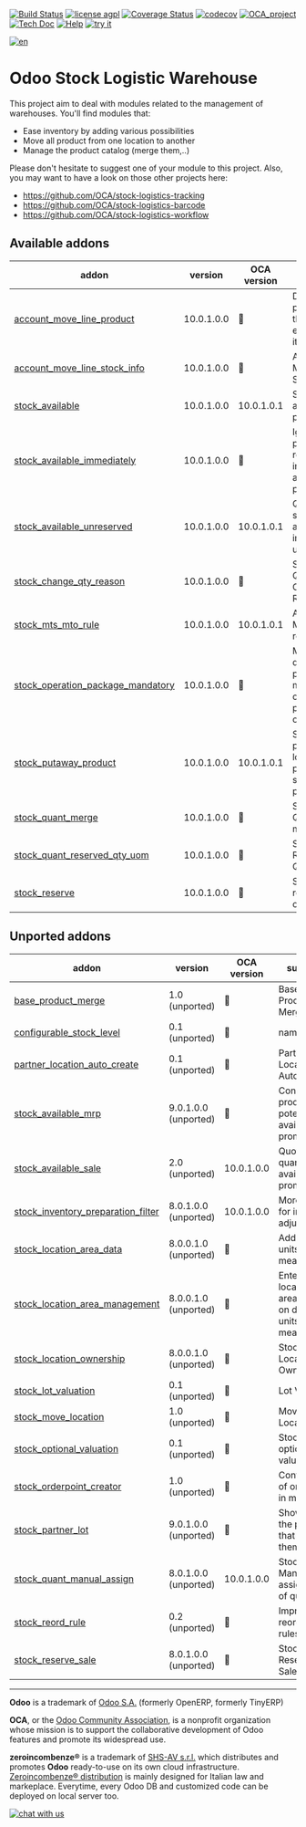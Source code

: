 [![Build Status](https://travis-ci.org/zeroincombenze/stock-logistics-warehouse.svg?branch=10.0)](https://travis-ci.org/zeroincombenze/stock-logistics-warehouse)
[![license agpl](https://img.shields.io/badge/licence-AGPL--3-blue.svg)](http://www.gnu.org/licenses/agpl-3.0.html)
[![Coverage Status](https://coveralls.io/repos/github/zeroincombenze/stock-logistics-warehouse/badge.svg?branch=10.0)](https://coveralls.io/github/zeroincombenze/stock-logistics-warehouse?branch=10.0)
[![codecov](https://codecov.io/gh/zeroincombenze/stock-logistics-warehouse/branch/10.0/graph/badge.svg)](https://codecov.io/gh/zeroincombenze/stock-logistics-warehouse/branch/10.0)
[![OCA_project](http://www.zeroincombenze.it/wp-content/uploads/ci-ct/prd/button-oca-10.svg)](https://github.com/OCA/stock-logistics-warehouse/tree/10.0)
[![Tech Doc](http://www.zeroincombenze.it/wp-content/uploads/ci-ct/prd/button-docs-10.svg)](http://wiki.zeroincombenze.org/en/Odoo/10.0/dev)
[![Help](http://www.zeroincombenze.it/wp-content/uploads/ci-ct/prd/button-help-10.svg)](http://wiki.zeroincombenze.org/en/Odoo/10.0/man/LO)
[![try it](http://www.zeroincombenze.it/wp-content/uploads/ci-ct/prd/button-try-it-10.svg)](http://erp10.zeroincombenze.it)




























































[![en](http://www.shs-av.com/wp-content/en_US.png)](http://wiki.zeroincombenze.org/it/Odoo/7.0/man)

Odoo Stock Logistic Warehouse
=============================


This project aim to deal with modules related to the management of warehouses. You'll find modules that:

 - Ease inventory by adding various possibilities
 - Move all product from one location to another
 - Manage the product catalog (merge them,..)

Please don't hesitate to suggest one of your module to this project. Also, you may want to have a look on those other projects here:

 - https://github.com/OCA/stock-logistics-tracking
 - https://github.com/OCA/stock-logistics-barcode
 - https://github.com/OCA/stock-logistics-workflow

[//]: # (addons)


Available addons
----------------
addon | version | OCA version | summary
--- | --- | --- | ---
[account_move_line_product](account_move_line_product/) | 10.0.1.0.0 | :repeat: | Displays the product in the journal entries and items
[account_move_line_stock_info](account_move_line_stock_info/) | 10.0.1.0.0 | :repeat: | Account Move Line Stock Move
[stock_available](stock_available/) | 10.0.1.0.0 | 10.0.1.0.1 | Stock available to promise
[stock_available_immediately](stock_available_immediately/) | 10.0.1.0.0 | :repeat: | Ignore planned receptions in quantity available to promise
[stock_available_unreserved](stock_available_unreserved/) | 10.0.1.0.0 | 10.0.1.0.1 | Quantity of stock available for immediate use
[stock_change_qty_reason](stock_change_qty_reason/) | 10.0.1.0.0 | :repeat: | Stock Quantity Change Reason
[stock_mts_mto_rule](stock_mts_mto_rule/) | 10.0.1.0.0 | 10.0.1.0.1 | Add a MTS+MTO route
[stock_operation_package_mandatory](stock_operation_package_mandatory/) | 10.0.1.0.0 | :repeat: | Makes destination package mandatory on stock pack operations
[stock_putaway_product](stock_putaway_product/) | 10.0.1.0.0 | 10.0.1.0.1 | Set a product location and put-away strategy per product
[stock_quant_merge](stock_quant_merge/) | 10.0.1.0.0 | :repeat: | Stock - Quant merge
[stock_quant_reserved_qty_uom](stock_quant_reserved_qty_uom/) | 10.0.1.0.0 | :repeat: | Stock Quant Reserved Qty UoM
[stock_reserve](stock_reserve/) | 10.0.1.0.0 | :repeat: | Stock reservations on products


Unported addons
---------------
addon | version | OCA version | summary
--- | --- | --- | ---
[base_product_merge](base_product_merge/) | 1.0 (unported) | :repeat: | Base Products Merge
[configurable_stock_level](configurable_stock_level/) | 0.1 (unported) | :repeat: | name
[partner_location_auto_create](partner_location_auto_create/) | 0.1 (unported) | :repeat: | Partner Location Auto Create
[stock_available_mrp](stock_available_mrp/) | 9.0.1.0.0 (unported) | :repeat: | Consider the production potential is available to promise
[stock_available_sale](stock_available_sale/) | 2.0 (unported) | 10.0.1.0.0 | Quotations in quantity available to promise
[stock_inventory_preparation_filter](stock_inventory_preparation_filter/) | 8.0.1.0.0 (unported) | 10.0.1.0.0 | More filters for inventory adjustments
[stock_location_area_data](stock_location_area_data/) | 8.0.0.1.0 (unported) | :repeat: | Add surface units of measure
[stock_location_area_management](stock_location_area_management/) | 8.0.0.1.0 (unported) | :repeat: | Enter a location's area based on different units of measure
[stock_location_ownership](stock_location_ownership/) | 8.0.0.1.0 (unported) | :repeat: | Stock Location Ownership
[stock_lot_valuation](stock_lot_valuation/) | 0.1 (unported) | :repeat: | Lot Valuation
[stock_move_location](stock_move_location/) | 1.0 (unported) | :repeat: | Move Stock Location
[stock_optional_valuation](stock_optional_valuation/) | 0.1 (unported) | :repeat: | Stock optional valuation
[stock_orderpoint_creator](stock_orderpoint_creator/) | 1.0 (unported) | :repeat: | Configuration of order point in mass
[stock_partner_lot](stock_partner_lot/) | 9.0.1.0.0 (unported) | :repeat: | Show lots on the partners that own them
[stock_quant_manual_assign](stock_quant_manual_assign/) | 8.0.1.0.0 (unported) | 10.0.1.0.0 | Stock - Manual assignment of quants
[stock_reord_rule](stock_reord_rule/) | 0.2 (unported) | :repeat: | Improved reordering rules
[stock_reserve_sale](stock_reserve_sale/) | 8.0.1.0.0 (unported) | :repeat: | Stock Reserve Sales

[//]: # (end addons)

[//]: # (copyright)

----

**Odoo** is a trademark of [Odoo S.A.](https://www.odoo.com/) (formerly OpenERP, formerly TinyERP)

**OCA**, or the [Odoo Community Association](http://odoo-community.org/), is a nonprofit organization whose
mission is to support the collaborative development of Odoo features and
promote its widespread use.

**zeroincombenze®** is a trademark of [SHS-AV s.r.l.](http://www.shs-av.com/)
which distributes and promotes **Odoo** ready-to-use on its own cloud infrastructure.
[Zeroincombenze® distribution](http://wiki.zeroincombenze.org/en/Odoo)
is mainly designed for Italian law and markeplace.
Everytime, every Odoo DB and customized code can be deployed on local server too.

[//]: # (end copyright)

[![chat with us](https://www.shs-av.com/wp-content/chat_with_us.gif)](https://tawk.to/85d4f6e06e68dd4e358797643fe5ee67540e408b)
